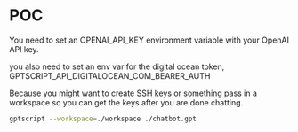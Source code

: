 # POC

You need to set an OPENAI_API_KEY environment variable with your OpenAI API key.

you also need to set an env var for the digital ocean token, GPTSCRIPT_API_DIGITALOCEAN_COM_BEARER_AUTH

Because you might want to create SSH keys or something pass in a workspace so you can get the keys after you are done chatting.

```bash
gptscript --workspace=./workspace ./chatbot.gpt
```
